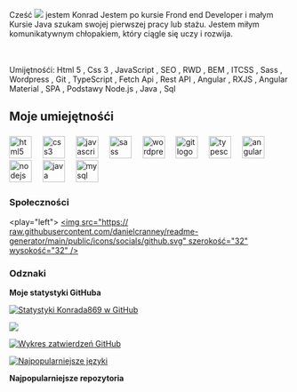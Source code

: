 
Cześć ![](https://user-images.githubusercontent.com/18350557/176309783-0785949b-9127-417c-8b55-ab5a4333674e.gif) jestem Konrad Jestem po kursie Frond end Developer i małym Kursie Java szukam swojej pierwszej pracy lub stażu. Jestem miłym komunikatywnym chłopakiem, który ciągle się uczy i rozwija.












                                       



 <br><br>Umijętnośći: Html 5 , Css 3 , JavaScript , SEO , RWD , BEM , ITCSS , Sass , Wordpress , Git , TypeScript , Fetch Api , Rest API , Angular , RXJS , Angular Material , SPA , Podstawy Node.js , Java , Sql</h4>

###

<p align="left"></p>

###

<h2 align="left"></h2>

###

<h2 align="left">Moje umiejętnośći</h2>

###

<div align="left">
  
  
  <img src="https://cdn.jsdelivr.net/gh/devicons/devicon/icons/html5/html5-original.svg" height="40" alt="html5 logo"  />
  <img width="12" />
  <img src="https://cdn.jsdelivr.net/gh/devicons/devicon/icons/css3/css3-original.svg" height="40" alt="css3 logo"  />
  <img width="12" />
  <img src="https://cdn.jsdelivr.net/gh/devicons/devicon/icons/javascript/javascript-original.svg" height="40" alt="javascript logo"  />
   <img width="12" />
  <img src="https://cdn.jsdelivr.net/gh/devicons/devicon/icons/sass/sass-original.svg" height="40" alt="sass logo"  />
  <img width="12" />
  <img src="https://cdn.jsdelivr.net/gh/devicons/devicon/icons/wordpress/wordpress-original.svg" height="40" alt="wordpress logo"  />
  <img width="12" />
  <img src="https://cdn.jsdelivr.net/gh/devicons/devicon/icons/git/git-original.svg" height="40" alt="git logo"  />
  <img width="12" />
  <img src="https://cdn.jsdelivr.net/gh/devicons/devicon/icons/typescript/typescript-original.svg" height="40" alt="typescript logo"  />
  <img width="12" />
   <img src="https://cdn.jsdelivr.net/gh/devicons/devicon/icons/angularjs/angularjs-original.svg" height="40" alt="angularjs logo"  />
  <img width="12" />
  <img src="https://cdn.jsdelivr.net/gh/devicons/devicon/icons/nodejs/nodejs-original.svg" height="40" alt="nodejs logo"  />
  <img width="12" />
  <img src="https://cdn.jsdelivr.net/gh/devicons/devicon/icons/java/java-original.svg" height="40" alt="java logo"  />
  <img width="12" />
  <img src="https://cdn.jsdelivr.net/gh/devicons/devicon/icons/mysql/mysql-original.svg" height="40" alt="mysql logo"  />
</div>


### Społeczności

<play="left"> <a href="https://www.github.com/Konrad869" target="_blank" rel="noreferrer"> <picture> <source media="(prefers -color-scheme: dark)" srcset="https://raw.githubusercontent.com/danielcranney/readme-generator/main/public/icons/socials/github-dark.svg" /> <source media="(prefers -schemat kolorów: jasny)" srcset="https://raw.githubusercontent.com/danielcranney/readme-generator/main/public/icons/socials/github.svg" /> <img src="https:// raw.githubusercontent.com/danielcranney/readme-generator/main/public/icons/socials/github.svg" szerokość="32" wysokość="32" /> </picture> </a> </p>
### Odznaki

<b>Moje statystyki GitHuba</b>

<a href="http://www.github.com/Konrad869"><img src="https://github-readme-stats.vercel.app/api?username=Konrad869&show_icons=true&hide=&count_private=true&title_color=f97316&text_color =ef4444&icon_color=22c55e&bg_color=7c2d12&hide_border=true&show_icons=true" alt="Statystyki Konrada869 w GitHub" /></a>

<a href="http://www.github.com/Konrad869"><img src="https://github-readme-streak-stats.herokuapp.com/?user=Konrad869&stroke=ef4444&background=7c2d12&ring=f97316&fire= f97316&currStreakNum=ef4444&currStreakLabel=f97316&sideNums=ef4444&sideLabels=ef4444&dates=ef4444&hide_border=true" /></a>

<a href="http://www.github.com/Konrad869"><img src="https://github-readme-activity-graph.cycle.app/graph?username=Konrad869&bg_color=7c2d12&color=ef4444&line=22c55e&point =ef4444&area_color=7c2d12&area=true&hide_border=true&custom_title=GitHub%20Commits%20Graph" alt="Wykres zatwierdzeń GitHub" /></a>

<a href="https://github.com/Konrad869" Align="left"><img src="https://github-readme-stats.vercel.app/api/top-langs/?username=Konrad869&langs_count =10&title_color=f97316&text_color=ef4444&icon_color=22c55e&bg_color=7c2d12&hide_border=true&locale=en&custom_title=Top%20%Języki" alt="Najpopularniejsze języki" /></a>

<b>Najpopularniejsze repozytoria</b>

<div szerokość="100%"lay="center"> </div><br /><br /><br /><br /><br /><br /><br />






